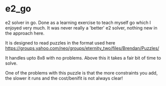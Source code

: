 # e2_go
e2 solver in go. Done as a learning exercise to teach myself go which I enjoyed very much. It was never really a 'better' e2 solver, nothing new in the approach here.

It is designed to read puzzles in the format used here https://groups.yahoo.com/neo/groups/eternity_two/files/Brendan/Puzzles/

It handles upto  8x8 with no problems. Above this it takes a fair bit of time to solve.

One of the  problems with this puzzle is that the more constraints you add, the slower it runs and the cost/benifit is not always clear!
